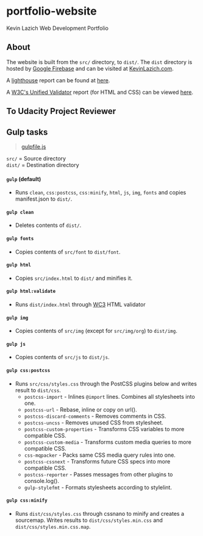 # portfolio-website
Kevin Lazich Web Development Portfolio


## About

The website is built from the `src/` directory, to `dist/`. The `dist` directory 
is hosted by [Google Firebase](https://firebase.google.com/) and can be visited at
[KevinLazich.com](https://kevinlazich.com).

A [lighthouse](https://developers.google.com/web/tools/lighthouse/) report can be
found at [here](https://googlechrome.github.io/lighthouse/viewer/?gist=e7711fbe1e94fa670d4823b741cd0a4f).

A [W3C's Unified Validator](https://validator.w3.org/unicorn/) report (for HTML and CSS) can be 
viewed [here](https://validator.w3.org/unicorn/check?ucn_uri=https%3A%2F%2Fkevinlazich.com&ucn_task=conformance#).

## To Udacity Project Reviewer




## Gulp tasks

> [gulpfile.js](gulpfile.js)

`src/` = Source directory  
`dist/` = Destination directory

#### `gulp` (default)
- Runs `clean`, `css:postcss`, `css:minify`, `html`, `js`, `img`, `fonts` and
  copies manifest.json to `dist/`.
#### `gulp clean`
- Deletes contents of `dist/`.
#### `gulp fonts`
- Copies contents of `src/font` to `dist/font`.
#### `gulp html`
- Copies `src/index.html` to `dist/` and minifies it.
#### `gulp html:validate`
- Runs `dist/index.html` through [WC3](https://validator.w3.org/) HTML validator
#### `gulp img`
- Copies contents of `src/img` (except for `src/img/org`) to `dist/img`.
#### `gulp js`
- Copies contents of `src/js` to `dist/js`.
#### `gulp css:postcss`
- Runs `src/css/styles.css` through the PostCSS plugins below and writes result to `dist/css`. 
    - `postcss-import` - Inlines `@import` lines. Combines all stylesheets into one.
    - `postcss-url` -  Rebase, inline or copy on url().
    - `postcss-discard-comments` - Removes comments in CSS.
    - `postcss-uncss` - Removes unused CSS from stylesheet.
    - `postcss-custom-properties` - Transforms CSS variables to more compatible CSS.
    - `postcss-custom-media` - Transforms custom media queries to more compatible CSS.
    - `css-mqpacker` - Packs same CSS media query rules into one.
    - `postcss-cssnext` - Transforms future CSS specs into more compatible CSS.
    - `postcss-reporter` - Passes messages from other plugins to console.log().
    - `gulp-stylefmt` - Formats stylesheets according to stylelint.
#### `gulp css:minify`
- Runs `dist/css/styles.css` through cssnano to minify and creates a sourcemap. Writes
  results to `dist/css/styles.min.css` and `dist/css/styles.min.css.map`.




